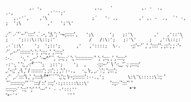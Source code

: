              ,. -,                    ,.,   '           ,. -  .,                 .-,             ,'´¨';'    
       ,.·'´,    ,'\                 ;´   '· .,        ,' ,. -  .,  `' ·,          ;  ';\          ,'   ';'\'  
   ,·'´ .·´'´-·'´::::\'             .´  .-,    ';\      '; '·~;:::::'`,   ';\      ';   ;:'\        ,'   ,'::'\ 
  ;    ';:::\::\::;:'             /   /:\:';   ;:'\'     ;   ,':\::;:´  .·´::\'    ';  ';::';      ,'   ,'::::; 
  \·.    `·;:'-·'´              ,'  ,'::::'\';  ;::';     ;  ·'-·'´,.-·'´:::::::';   ';  ';::;     ,'   ,'::::;'  
   \:`·.   '`·,  '          ,.-·'  '·~^*'´¨,  ';::;   ;´    ':,´:::::::::::·´'    ';  ';::;    ,'   ,'::::;'   
     `·:'`·,   \'           ':,  ,·:²*´¨¯'`;  ;::';    ';  ,    `·:;:-·'´          \   '·:_,'´.;   ;::::;‘   
      ,.'-:;'  ,·\          ,'  / \::::::::';  ;::';    ; ,':\'`:·.,  ` ·.,          \·,   ,.·´:';  ';:::';    
 ,·'´     ,.·´:::'\        ,' ,'::::\·²*'´¨¯':,'\:;     \·-;::\:::::'`:·-.,';         \:\¯\:::::\`*´\::;  '  
  \`*'´\::::::::;·'‘       \`¨\:::/          \::\'      \::\:;'` ·:;:::::\::\'         `'\::\;:·´'\:::'\'   '  
   \::::\:;:·´             '\::\;'            '\;'  '     '·-·'       `' · -':::''                    `*´°     
     '`*'´‘                   `¨'                                                                  '        

